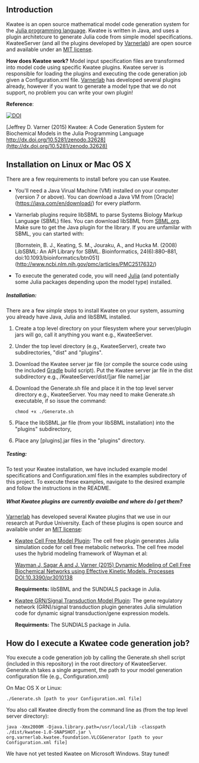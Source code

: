 Introduction
-------------

Kwatee is an open source mathematical model code generation system for the [Julia programming language](http://julialang.org).  Kwatee is written in Java, and uses a plugin architetcure to generate Julia code from simple model specifications. KwateeServer (and all the plugins developed by [Varnerlab](http://www.varnerlab.org)) are open source and available under an [MIT license](https://opensource.org/licenses/MIT). 

__How does Kwatee work?__ Model input specification files are transformed into model code using specific Kwatee plugins. Kwatee server is responsible for loading the plugins and executing the code generation job given a Configuration.xml file. [Varnerlab](http://www.varnerlab.org) has developed several plugins already, however if you want to generate a model type that we do not support, no problem you can write your own plugin!

__Reference__: 

[![DOI](https://zenodo.org/badge/18914/varnerlab/KwateeServer.svg)](https://zenodo.org/badge/latestdoi/18914/varnerlab/KwateeServer)

[Jeffrey D. Varner (2015) Kwatee: A Code Generation System for Biochemical Models in the Julia Programming Language http://dx.doi.org/10.5281/zenodo.32628](http://dx.doi.org/10.5281/zenodo.32628)

Installation on Linux or Mac OS X
--------------
There are a few requirements to install before you can use Kwatee.

* You'll need a Java Virual Machine (VM) installed on your computer (version 7 or above). You can download a Java VM from [Oracle] (https://java.com/en/download/) for every platform.
* Varnerlab plugins require libSBML to parse Systems Biology Markup Language (SBML) files. You can download libSBML from [SBML.org](http://sbml.org/Software/libSBML). Make sure to get the Java plugin for the library. If you are unfamilar with SBML, you can started with:

	[Bornstein, B. J., Keating, S. M., Jouraku, A., and Hucka M. (2008) LibSBML: An API Library for SBML. Bioinformatics, 24(6):880–881, doi:10.1093/bioinformatics/btn051] (http://www.ncbi.nlm.nih.gov/pmc/articles/PMC2517632/)

* To execute the generated code, you will need [Julia](http://julialang.org) (and potentially some Julia packages depending upon the model type) installed.

##### Installation:
There are a few *simple* steps to install Kwatee on your system, assuming you already have Java, Julia and libSBML installed.

1. Create a top level directory on your filesystem where your server/plugin jars will go, call it anything you want e.g., KwateeServer.
2. Under the top level directory (e.g., KwateeServer), create two subdirectories, "dist" and "plugins".  
3. Download the Kwatee server jar file (or compile the source code using the included [Gradle](http://gradle.org) build script). Put the Kwatee server jar file in the dist subdirectory e.g., /KwateeServer/dist/[jar file name].jar
4. Download the Generate.sh file and place it in the top level server directory e.g., KwateeServer. You may need to make Generate.sh executable, if so issue the command:

	~~~
	chmod +x ./Generate.sh
	~~~
	
5. Place the libSBML.jar file (from your libSBML installation) into the "plugins" subdirectory,
6. Place any [plugins].jar files in the "plugins" directory.

##### Testing:

To test your Kwatee installation, we have included example model specifications and Configuration.xml files in the examples subdirectory of this project. To execute these examples, navigate to the desired example and follow the instructions in the README.
	
##### What Kwatee plugins are currently avaialbe and where do I get them?

[Varnerlab](http://www.varnerlab.org) has developed several Kwatee plugins that we use in our research at Purdue University. Each of these plugins is open source and available under an [MIT license](https://opensource.org/licenses/MIT):

* [Kwatee Cell Free Model Plugin](https://github.com/varnerlab/Kwatee-CellFreeModel-Plugin): The cell free plugin generates Julia simulation code for cell free metabolic networks. The cell free model uses the hybrid modeling framework of Wayman et al:

	[Wayman J, Sagar A and J. Varner (2015) Dynamic Modeling of Cell Free Biochemical Networks using Effective Kinetic Models. Processes DOI:10.3390/pr3010138](http://www.mdpi.com/2227-9717/3/1/138)
	
	__Requirments:__ libSBML and the SUNDIALS package in Julia.

* [Kwatee GRN/Signal Transduction Model Plugin](https://github.com/varnerlab/Kwatee-GRN-Plugin): The gene regulatory network (GRN)/signal transduction plugin generates Julia simulation code for dynamic signal transduction/gene expression models. 

	__Requirments:__ The SUNDIALS package in Julia.


How do I execute a Kwatee code generation job?
-----------

You execute a code generation job by calling the Generate.sh shell script (included in this repository) in the root directory of KwateeServer. Generate.sh takes a single argument, the path to your model generation configuration file (e.g., Configuration.xml)

On Mac OS X or Linux:

~~~
./Generate.sh [path to your Configuration.xml file]
~~~

You also call Kwatee directly from the command line as (from the top level server directory):

~~~
java -Xmx2000M -Djava.library.path=/usr/local/lib -classpath ./dist/kwatee-1.0-SNAPSHOT.jar \
org.varnerlab.kwatee.foundation.VLCGGenerator [path to your Configuration.xml file]
~~~

We have not yet tested Kwatee on Microsoft Windows. Stay tuned!

